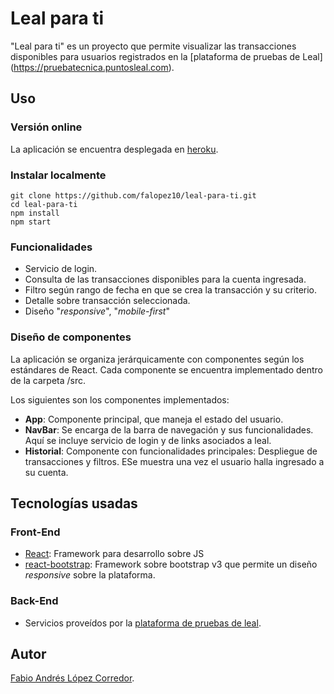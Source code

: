 # Leal para ti
"Leal para ti" es un proyecto que permite visualizar las transacciones disponibles para usuarios registrados en la [plataforma de pruebas de Leal] (https://pruebatecnica.puntosleal.com). 

## Uso
### Versión online
La aplicación se encuentra desplegada en [heroku](https://leal-para-ti.herokuapp.com/).
### Instalar localmente
```
git clone https://github.com/falopez10/leal-para-ti.git
cd leal-para-ti 
npm install
npm start
```
### Funcionalidades
* Servicio de login.
* Consulta de las transacciones disponibles para la cuenta ingresada.
* Filtro según rango de fecha en que se crea la transacción y su criterio.
* Detalle sobre transacción seleccionada.
* Diseño "*responsive*", "*mobile-first*"

### Diseño de componentes
La aplicación se organiza jerárquicamente con componentes según los estándares de React. Cada componente se encuentra implementado dentro de la carpeta /src.

Los siguientes son los componentes implementados:

* **App**: Componente principal, que maneja el estado del usuario.
* **NavBar**: Se encarga de la barra de navegación y sus funcionalidades. Aquí se incluye servicio de login y de links asociados a leal.
* **Historial**: Componente con funcionalidades principales: Despliegue de transacciones y filtros. ESe muestra una vez el usuario halla ingresado a su cuenta.

## Tecnologías usadas
### Front-End

* [React](https://reactjs.org/): Framework para desarrollo sobre JS
* [react-bootstrap](https://react-bootstrap.github.io/): Framework sobre bootstrap v3 que permite un diseño *responsive* sobre la plataforma.

### Back-End
* Servicios proveídos por la [plataforma de pruebas de leal](https://pruebatecnica.puntosleal.com).

## Autor
[Fabio Andrés López Corredor](https://falopez10.github.io).